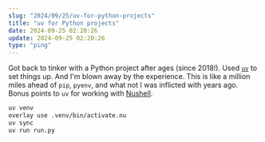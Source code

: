 ```yaml
---
slug: "2024/09/25/uv-for-python-projects"
title: "uv for Python projects"
date: 2024-09-25 02:20:26
update: 2024-09-25 02:20:26
type: "ping"
---
```


Got back to tinker with a Python project after ages (since 2018!). Used [`uv`](https://github.com/astral-sh/uv) to set things up. And I'm blown away by the experience. This is like a million miles ahead of `pip`, `pyenv`, and what not I was inflicted with years ago. Bonus points to `uv` for working with [Nushell](https://www.nushell.sh/).

```sh
uv venv
overlay use .venv/bin/activate.nu
uv sync
uv run run.py
```
